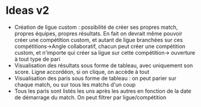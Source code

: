 # Ideas v2

- Création de ligue custom : possibilité de créer ses propres match, propres équipes, propres résultats. En fait on devrait même pouvoir créer une compétition custom, et autant de ligue branchées sur ces compétitions->Angle collaboratif, chacun peut créer une compétition custom, et n'importe qui créer sa ligue sur cette compétition-> ouverture à tout type de pari
- Visualisation des résultats sous forme de tableau, avec uniquement son score. Ligne accordéon, si on clique, on accède à tout
- Visualisation des paris sous forme de tableau : on peut parier sur chaque match, ou sur tous les matchs d'un coup
- Tous les paris sont listés les uns après les autres en fonction de la date de démarrage du match. On peut filtrer par ligue/compétition 